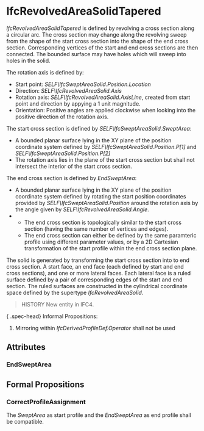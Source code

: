 # IfcRevolvedAreaSolidTapered

_IfcRevolvedAreaSolidTapered_ is defined by revolving a cross section along a circular arc. The cross section may change along the revolving sweep from the shape of the start cross section into the shape of the end cross section. Corresponding vertices of the start and end cross sections are then connected. The bounded surface may have holes which will sweep into holes in the solid.

The rotation axis is defined by:

* Start point: _SELF\IfcSweptAreaSolid.Position.Location_
* Direction: _SELF\IfcRevolvedAreaSolid.Axis_
* Rotation axis: _SELF\IfcRevolvedAreaSolid.AxisLine_, created from start point and direction by appying a 1 unit magnitude.
* Orientation: Positive angles are applied clockwise when looking into the positive direction of the rotation axis.

The start cross section is defined by _SELF\IfcSweptAreaSolid.SweptArea_:

* A bounded planar surface lying in the XY plane of the position coordinate system defined by _SELF\IfcSweptAreaSolid.Position.P[1]_ and _SELF\IfcSweptAreaSolid.Position.P[2]_
* The rotation axis lies in the plane of the start cross section but shall not intersect the interior of the start cross section.

The end cross section is defined by _EndSweptArea_:

* A bounded planar surface lying in the XY plane of the position coordinate system defined by rotating the start position coordinates provided by _SELF\IfcSweptAreaSolid.Position_ around the rotation axis by the angle given by _SELF\IfcRevolvedAreaSolid.Angle_.
*
    * The end cross section is topologically similar to the start cross section (having the same number of vertices and edges).
    * The end cross section can either be defined by the same paramteric profile using different parameter values, or by a 2D Cartesian transformation of the start profile within the end cross section plane.

The solid is generated by transforming the start cross section into to end cross section. A start face, an end face (each defined by start and end cross sections), and one or more lateral faces. Each lateral face is a ruled surface defined by a pair of corresponding edges of the start and end section. The ruled surfaces are constructed in the cylindrical coordinate space defined by the supertype _IfcRevolvedAreaSolid_.

> HISTORY  New entity in IFC4.

{ .spec-head}
Informal Propositions:

1. Mirroring within _IfcDerivedProfileDef.Operator_ shall not be used

## Attributes

### EndSweptArea


## Formal Propositions

### CorrectProfileAssignment
The _SweptArea_ as start profile and the _EndSweptArea_ as end profile shall be compatible.
